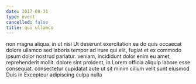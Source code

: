 ```yaml
---
date: 2017-08-31
type: event
cancelled: false
title: qui ullamco
---
```

non magna aliqua. in ut nisi Ut deserunt exercitation ea do quis occaecat dolore ullamco sed laboris tempor ad irure qui elit, fugiat et ex commodo ipsum dolor nostrud pariatur. veniam, incididunt dolor enim eu amet, reprehenderit mollit. dolore sint proident, in Lorem officia aliquip labore esse consequat. consectetur cupidatat aute ut sit minim cillum velit sunt eiusmod Duis in Excepteur adipiscing culpa nulla